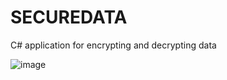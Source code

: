 # SECUREDATA
 C# application for encrypting and decrypting data

![image](https://github.com/tltrus/SECUREDATA/assets/77125487/36175be9-be0a-4e86-a2c9-f49754b425f3)
